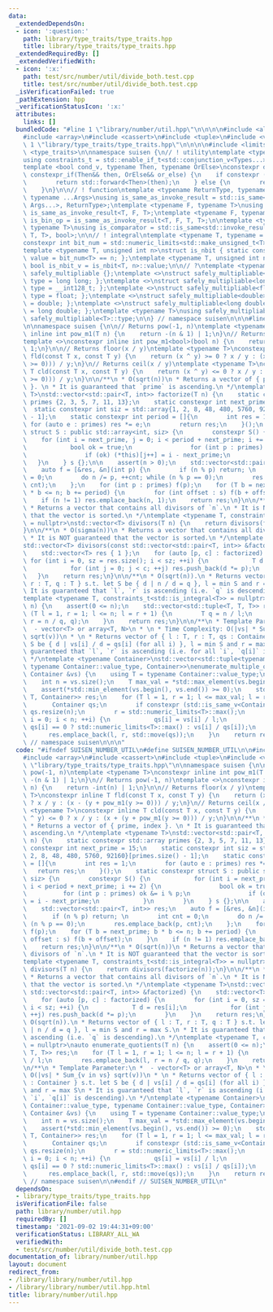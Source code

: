 ```yaml
---
data:
  _extendedDependsOn:
  - icon: ':question:'
    path: library/type_traits/type_traits.hpp
    title: library/type_traits/type_traits.hpp
  _extendedRequiredBy: []
  _extendedVerifiedWith:
  - icon: ':x:'
    path: test/src/number/util/divide_both.test.cpp
    title: test/src/number/util/divide_both.test.cpp
  _isVerificationFailed: true
  _pathExtension: hpp
  _verificationStatusIcon: ':x:'
  attributes:
    links: []
  bundledCode: "#line 1 \"library/number/util.hpp\"\n\n\n\n#include <algorithm>\n\
    #include <array>\n#include <cassert>\n#include <tuple>\n#include <vector>\n#line\
    \ 1 \"library/type_traits/type_traits.hpp\"\n\n\n\n#include <limits>\n#include\
    \ <type_traits>\n\nnamespace suisen {\n// ! utility\ntemplate <typename ...Types>\n\
    using constraints_t = std::enable_if_t<std::conjunction_v<Types...>, std::nullptr_t>;\n\
    template <bool cond_v, typename Then, typename OrElse>\nconstexpr decltype(auto)\
    \ constexpr_if(Then&& then, OrElse&& or_else) {\n    if constexpr (cond_v) {\n\
    \        return std::forward<Then>(then);\n    } else {\n        return std::forward<OrElse>(or_else);\n\
    \    }\n}\n\n// ! function\ntemplate <typename ReturnType, typename Callable,\
    \ typename ...Args>\nusing is_same_as_invoke_result = std::is_same<std::invoke_result_t<Callable,\
    \ Args...>, ReturnType>;\ntemplate <typename F, typename T>\nusing is_uni_op =\
    \ is_same_as_invoke_result<T, F, T>;\ntemplate <typename F, typename T>\nusing\
    \ is_bin_op = is_same_as_invoke_result<T, F, T, T>;\n\ntemplate <typename Comparator,\
    \ typename T>\nusing is_comparator = std::is_same<std::invoke_result_t<Comparator,\
    \ T, T>, bool>;\n\n// ! integral\ntemplate <typename T, typename = constraints_t<std::is_integral<T>>>\n\
    constexpr int bit_num = std::numeric_limits<std::make_unsigned_t<T>>::digits;\n\
    template <typename T, unsigned int n>\nstruct is_nbit { static constexpr bool\
    \ value = bit_num<T> == n; };\ntemplate <typename T, unsigned int n>\nstatic constexpr\
    \ bool is_nbit_v = is_nbit<T, n>::value;\n\n// ?\ntemplate <typename T>\nstruct\
    \ safely_multipliable {};\ntemplate <>\nstruct safely_multipliable<int> { using\
    \ type = long long; };\ntemplate <>\nstruct safely_multipliable<long long> { using\
    \ type = __int128_t; };\ntemplate <>\nstruct safely_multipliable<float> { using\
    \ type = float; };\ntemplate <>\nstruct safely_multipliable<double> { using type\
    \ = double; };\ntemplate <>\nstruct safely_multipliable<long double> { using type\
    \ = long double; };\ntemplate <typename T>\nusing safely_multipliable_t = typename\
    \ safely_multipliable<T>::type;\n\n} // namespace suisen\n\n\n#line 10 \"library/number/util.hpp\"\
    \n\nnamespace suisen {\n\n// Returns pow(-1, n)\ntemplate <typename T>\nconstexpr\
    \ inline int pow_m1(T n) {\n    return -(n & 1) | 1;\n}\n// Returns pow(-1, n)\n\
    template <>\nconstexpr inline int pow_m1<bool>(bool n) {\n    return -int(n) |\
    \ 1;\n}\n\n// Returns floor(x / y)\ntemplate <typename T>\nconstexpr inline T\
    \ fld(const T x, const T y) {\n    return (x ^ y) >= 0 ? x / y : (x - (y + pow_m1(y\
    \ >= 0))) / y;\n}\n// Returns ceil(x / y)\ntemplate <typename T>\nconstexpr inline\
    \ T cld(const T x, const T y) {\n    return (x ^ y) <= 0 ? x / y : (x + (y + pow_m1(y\
    \ >= 0))) / y;\n}\n\n/**\n * O(sqrt(n))\n * Returns a vector of { prime, index\
    \ }. \n * It is guaranteed that `prime` is ascending.\n */\ntemplate <typename\
    \ T>\nstd::vector<std::pair<T, int>> factorize(T n) {\n    static constexpr std::array\
    \ primes {2, 3, 5, 7, 11, 13};\n    static constexpr int next_prime = 15;\n  \
    \  static constexpr int siz = std::array{1, 2, 8, 48, 480, 5760, 92160}[primes.size()\
    \ - 1];\n    static constexpr int period = []{\n        int res = 1;\n       \
    \ for (auto e : primes) res *= e;\n        return res;\n    }();\n    static constexpr\
    \ struct S : public std::array<int, siz> {\n        constexpr S() {\n        \
    \    for (int i = next_prime, j = 0; i < period + next_prime; i += 2) {\n    \
    \            bool ok = true;\n                for (int p : primes) ok &= i % p;\n\
    \                if (ok) (*this)[j++] = i - next_prime;\n            }\n     \
    \   }\n    } s {};\n\n    assert(n > 0);\n    std::vector<std::pair<T, int>> res;\n\
    \    auto f = [&res, &n](int p) {\n        if (n % p) return; \n        int cnt\
    \ = 0;\n        do n /= p, ++cnt; while (n % p == 0);\n        res.emplace_back(p,\
    \ cnt);\n    };\n    for (int p : primes) f(p);\n    for (T b = next_prime; b\
    \ * b <= n; b += period) {\n        for (int offset : s) f(b + offset);\n    }\n\
    \    if (n != 1) res.emplace_back(n, 1);\n    return res;\n}\n\n/**\n * O(sqrt(n))\n\
    \ * Returns a vector that contains all divisors of `n`.\n * It is NOT guaranteed\
    \ that the vector is sorted.\n */\ntemplate <typename T, constraints_t<std::is_integral<T>>\
    \ = nullptr>\nstd::vector<T> divisors(T n) {\n    return divisors(factorize(n));\n\
    }\n\n/**\n * O(sigma(n))\n * Returns a vector that contains all divisors of `n`.\n\
    \ * It is NOT guaranteed that the vector is sorted.\n */\ntemplate <typename T>\n\
    std::vector<T> divisors(const std::vector<std::pair<T, int>> &factorized) {\n\
    \    std::vector<T> res { 1 };\n    for (auto [p, c] : factorized) {\n       \
    \ for (int i = 0, sz = res.size(); i < sz; ++i) {\n            T d = res[i];\n\
    \            for (int j = 0; j < c; ++j) res.push_back(d *= p);\n        }\n \
    \   }\n    return res;\n}\n\n/**\n * O(sqrt(n)).\n * Returns vector of { l : T,\
    \ r : T, q : T } s.t. let S be { d | n / d = q }, l = min S and r = max S.\n *\
    \ It is guaranteed that `l`, `r` is ascending (i.e. `q` is descending).\n */\n\
    template <typename T, constraints_t<std::is_integral<T>> = nullptr>\nauto enumerate_quotients(T\
    \ n) {\n    assert(0 <= n);\n    std::vector<std::tuple<T, T, T>> res;\n    for\
    \ (T l = 1, r = 1; l <= n; l = r + 1) {\n        T q = n / l;\n        res.emplace_back(l,\
    \ r = n / q, q);\n    }\n    return res;\n}\n\n/**\n * Template Parameter:\n *\
    \  - vector<T> or array<T, N>\n * \n * Time Complexity: O(|vs| * Sum_{v in vs}\
    \ sqrt(v))\n * \n * Returns vector of { l : T, r : T, qs : Container } s.t. let\
    \ S be { d | vs[i] / d = qs[i] (for all i) }, l = min S and r = max S\n * It is\
    \ guaranteed that `l`, `r` is ascending (i.e. for all `i`, `q[i]` is descending).\n\
    \ */\ntemplate <typename Container>\nstd::vector<std::tuple<typename Container::value_type,\
    \ typename Container::value_type, Container>>\nenumerate_multiple_quotients(const\
    \ Container &vs) {\n    using T = typename Container::value_type;\n    static_assert(std::is_integral_v<T>);\n\
    \    int n = vs.size();\n    T max_val = *std::max_element(vs.begin(), vs.end());\n\
    \    assert(*std::min_element(vs.begin(), vs.end()) >= 0);\n    std::vector<std::tuple<T,\
    \ T, Container>> res;\n    for (T l = 1, r = 1; l <= max_val; l = r + 1) {\n \
    \       Container qs;\n        if constexpr (std::is_same_v<Container, std::vector<T>>)\
    \ qs.resize(n);\n        r = std::numeric_limits<T>::max();\n        for (int\
    \ i = 0; i < n; ++i) {\n            qs[i] = vs[i] / l;\n            r = std::min(r,\
    \ qs[i] == 0 ? std::numeric_limits<T>::max() : vs[i] / qs[i]);\n        }\n  \
    \      res.emplace_back(l, r, std::move(qs));\n    }\n    return res;\n}\n\n}\
    \ // namespace suisen\n\n\n"
  code: "#ifndef SUISEN_NUMBER_UTIL\n#define SUISEN_NUMBER_UTIL\n\n#include <algorithm>\n\
    #include <array>\n#include <cassert>\n#include <tuple>\n#include <vector>\n#include\
    \ \"library/type_traits/type_traits.hpp\"\n\nnamespace suisen {\n\n// Returns\
    \ pow(-1, n)\ntemplate <typename T>\nconstexpr inline int pow_m1(T n) {\n    return\
    \ -(n & 1) | 1;\n}\n// Returns pow(-1, n)\ntemplate <>\nconstexpr inline int pow_m1<bool>(bool\
    \ n) {\n    return -int(n) | 1;\n}\n\n// Returns floor(x / y)\ntemplate <typename\
    \ T>\nconstexpr inline T fld(const T x, const T y) {\n    return (x ^ y) >= 0\
    \ ? x / y : (x - (y + pow_m1(y >= 0))) / y;\n}\n// Returns ceil(x / y)\ntemplate\
    \ <typename T>\nconstexpr inline T cld(const T x, const T y) {\n    return (x\
    \ ^ y) <= 0 ? x / y : (x + (y + pow_m1(y >= 0))) / y;\n}\n\n/**\n * O(sqrt(n))\n\
    \ * Returns a vector of { prime, index }. \n * It is guaranteed that `prime` is\
    \ ascending.\n */\ntemplate <typename T>\nstd::vector<std::pair<T, int>> factorize(T\
    \ n) {\n    static constexpr std::array primes {2, 3, 5, 7, 11, 13};\n    static\
    \ constexpr int next_prime = 15;\n    static constexpr int siz = std::array{1,\
    \ 2, 8, 48, 480, 5760, 92160}[primes.size() - 1];\n    static constexpr int period\
    \ = []{\n        int res = 1;\n        for (auto e : primes) res *= e;\n     \
    \   return res;\n    }();\n    static constexpr struct S : public std::array<int,\
    \ siz> {\n        constexpr S() {\n            for (int i = next_prime, j = 0;\
    \ i < period + next_prime; i += 2) {\n                bool ok = true;\n      \
    \          for (int p : primes) ok &= i % p;\n                if (ok) (*this)[j++]\
    \ = i - next_prime;\n            }\n        }\n    } s {};\n\n    assert(n > 0);\n\
    \    std::vector<std::pair<T, int>> res;\n    auto f = [&res, &n](int p) {\n \
    \       if (n % p) return; \n        int cnt = 0;\n        do n /= p, ++cnt; while\
    \ (n % p == 0);\n        res.emplace_back(p, cnt);\n    };\n    for (int p : primes)\
    \ f(p);\n    for (T b = next_prime; b * b <= n; b += period) {\n        for (int\
    \ offset : s) f(b + offset);\n    }\n    if (n != 1) res.emplace_back(n, 1);\n\
    \    return res;\n}\n\n/**\n * O(sqrt(n))\n * Returns a vector that contains all\
    \ divisors of `n`.\n * It is NOT guaranteed that the vector is sorted.\n */\n\
    template <typename T, constraints_t<std::is_integral<T>> = nullptr>\nstd::vector<T>\
    \ divisors(T n) {\n    return divisors(factorize(n));\n}\n\n/**\n * O(sigma(n))\n\
    \ * Returns a vector that contains all divisors of `n`.\n * It is NOT guaranteed\
    \ that the vector is sorted.\n */\ntemplate <typename T>\nstd::vector<T> divisors(const\
    \ std::vector<std::pair<T, int>> &factorized) {\n    std::vector<T> res { 1 };\n\
    \    for (auto [p, c] : factorized) {\n        for (int i = 0, sz = res.size();\
    \ i < sz; ++i) {\n            T d = res[i];\n            for (int j = 0; j < c;\
    \ ++j) res.push_back(d *= p);\n        }\n    }\n    return res;\n}\n\n/**\n *\
    \ O(sqrt(n)).\n * Returns vector of { l : T, r : T, q : T } s.t. let S be { d\
    \ | n / d = q }, l = min S and r = max S.\n * It is guaranteed that `l`, `r` is\
    \ ascending (i.e. `q` is descending).\n */\ntemplate <typename T, constraints_t<std::is_integral<T>>\
    \ = nullptr>\nauto enumerate_quotients(T n) {\n    assert(0 <= n);\n    std::vector<std::tuple<T,\
    \ T, T>> res;\n    for (T l = 1, r = 1; l <= n; l = r + 1) {\n        T q = n\
    \ / l;\n        res.emplace_back(l, r = n / q, q);\n    }\n    return res;\n}\n\
    \n/**\n * Template Parameter:\n *  - vector<T> or array<T, N>\n * \n * Time Complexity:\
    \ O(|vs| * Sum_{v in vs} sqrt(v))\n * \n * Returns vector of { l : T, r : T, qs\
    \ : Container } s.t. let S be { d | vs[i] / d = qs[i] (for all i) }, l = min S\
    \ and r = max S\n * It is guaranteed that `l`, `r` is ascending (i.e. for all\
    \ `i`, `q[i]` is descending).\n */\ntemplate <typename Container>\nstd::vector<std::tuple<typename\
    \ Container::value_type, typename Container::value_type, Container>>\nenumerate_multiple_quotients(const\
    \ Container &vs) {\n    using T = typename Container::value_type;\n    static_assert(std::is_integral_v<T>);\n\
    \    int n = vs.size();\n    T max_val = *std::max_element(vs.begin(), vs.end());\n\
    \    assert(*std::min_element(vs.begin(), vs.end()) >= 0);\n    std::vector<std::tuple<T,\
    \ T, Container>> res;\n    for (T l = 1, r = 1; l <= max_val; l = r + 1) {\n \
    \       Container qs;\n        if constexpr (std::is_same_v<Container, std::vector<T>>)\
    \ qs.resize(n);\n        r = std::numeric_limits<T>::max();\n        for (int\
    \ i = 0; i < n; ++i) {\n            qs[i] = vs[i] / l;\n            r = std::min(r,\
    \ qs[i] == 0 ? std::numeric_limits<T>::max() : vs[i] / qs[i]);\n        }\n  \
    \      res.emplace_back(l, r, std::move(qs));\n    }\n    return res;\n}\n\n}\
    \ // namespace suisen\n\n#endif // SUISEN_NUMBER_UTIL\n"
  dependsOn:
  - library/type_traits/type_traits.hpp
  isVerificationFile: false
  path: library/number/util.hpp
  requiredBy: []
  timestamp: '2021-09-02 19:44:31+09:00'
  verificationStatus: LIBRARY_ALL_WA
  verifiedWith:
  - test/src/number/util/divide_both.test.cpp
documentation_of: library/number/util.hpp
layout: document
redirect_from:
- /library/library/number/util.hpp
- /library/library/number/util.hpp.html
title: library/number/util.hpp
---
```

